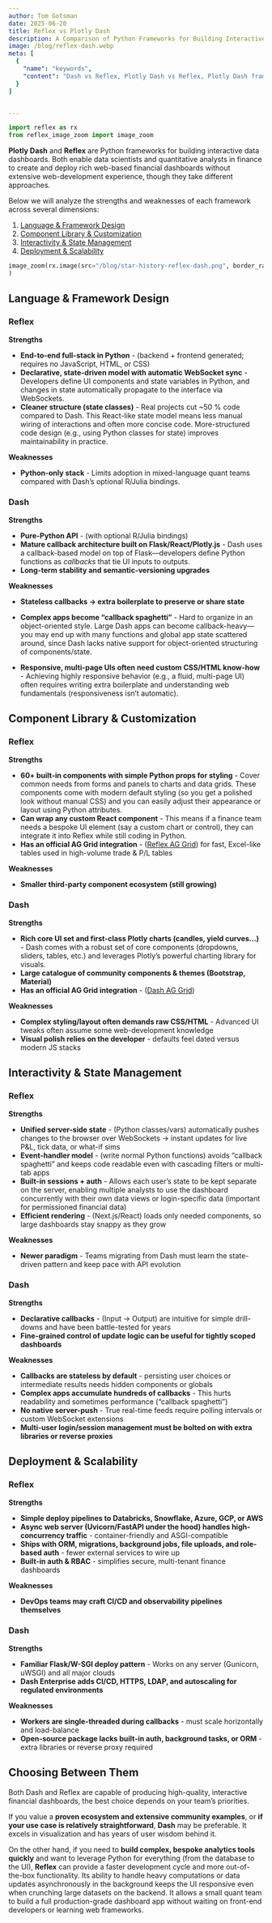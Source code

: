 ```yaml
---
author: Tom Gotsman
date: 2025-06-20
title: Reflex vs Plotly Dash
description: A Comparison of Python Frameworks for Building Interactive Financial Dashboards
image: /blog/reflex-dash.webp
meta: [
  {
    "name": "keywords",
    "content": "Dash vs Reflex, Plotly Dash vs Reflex, Plotly Dash framework, Python financial dashboards, best Python financial dashboard framework, financial dashboard tools for quants, Dash for finance, Dash alternative for finance, finance interactive dashboards in Python, data scientist dashboard tools, quant finance dashboards, state management Dash, Dash callback model"
  }
]


---
```

```python exec
import reflex as rx
from reflex_image_zoom import image_zoom
```


**Plotly Dash** and **Reflex** are Python frameworks for building interactive data dashboards. Both enable data scientists and quantitative analysts in finance to create and deploy rich web-based financial dashboards without extensive web-development experience, though they take different approaches.

Below we will analyze the strengths and weaknesses of each framework across several dimensions:

1. [Language & Framework Design](#language-&-framework-design)
2. [Component Library & Customization](#component-library-&-customization)
3. [Interactivity & State Management](#interactivity-&-state-management) 
4. [Deployment & Scalability](#deployment-&-scalability)  


```python eval
image_zoom(rx.image(src="/blog/star-history-reflex-dash.png", border_radius="10px", alt="Reflex vs Dash Github Star History")
)
```

## Language & Framework Design

### Reflex

**Strengths**  
  - **End-to-end full-stack in Python** - (backend + frontend generated; requires no JavaScript, HTML, or CSS)
  - **Declarative, state-driven model with automatic WebSocket sync** - Developers define UI components and state variables in Python, and changes in state automatically propagate to the interface via WebSockets.
  - **Cleaner structure (state classes)** - Real projects cut ~50 % code compared to Dash. This React-like state model means less manual wiring of interactions and often more concise code. More-structured code design (e.g., using Python classes for state) improves maintainability in practice.


**Weaknesses**  
  - **Python-only stack** - Limits adoption in mixed-language quant teams compared with Dash’s optional R/Julia bindings.  

### Dash

**Strengths**  
  - **Pure-Python API** - (with optional R/Julia bindings)  
  - **Mature callback architecture built on Flask/React/Plotly.js** - Dash uses a callback-based model on top of Flask—developers define Python functions as *callbacks* that tie UI inputs to outputs.  
  - **Long-term stability and semantic-versioning upgrades**
  
   
**Weaknesses**  
  - **Stateless callbacks → extra boilerplate to preserve or share state**

  - **Complex apps become “callback spaghetti”** - Hard to organize in an object-oriented style. Large Dash apps can become callback-heavy—you may end up with many functions and global app state scattered around, since Dash lacks native support for object-oriented structuring of components/state.

  - **Responsive, multi-page UIs often need custom CSS/HTML know-how** - Achieving highly responsive behavior (e.g., a fluid, multi-page UI) often requires writing extra boilerplate and understanding web fundamentals (responsiveness isn’t automatic).  



## Component Library & Customization

### Reflex

**Strengths**  
  - **60+ built-in components with simple Python props for styling** - Cover common needs from forms and panels to charts and data grids. These components come with modern default styling (so you get a polished look without manual CSS) and you can easily adjust their appearance or layout using Python attributes.  
  - **Can wrap any custom React component** - This means if a finance team needs a bespoke UI element (say a custom chart or control), they can integrate it into Reflex while still coding in Python.  
  - **Has an official **AG Grid** integration** - ([Reflex AG Grid](https://enterprise.reflex.dev/ag-grid/)) for fast, Excel-like tables used in high-volume trade & P/L tables  


**Weaknesses**  
  - **Smaller third-party component ecosystem (still growing)**  

### Dash

**Strengths**  
  - **Rich core UI set and first-class Plotly charts (candles, yield curves…)** - Dash comes with a robust set of core components (dropdowns, sliders, tables, etc.) and leverages Plotly’s powerful charting library for visuals.  
  - **Large catalogue of community components & themes (Bootstrap, Material)**
  - **Has an official **AG Grid** integration** - ([Dash AG Grid](https://dash.plotly.com/dash-ag-grid))  


**Weaknesses**  
  - **Complex styling/layout often demands raw CSS/HTML** - Advanced UI tweaks often assume some web-development knowledge  
  - **Visual polish relies on the developer** - defaults feel dated versus modern JS stacks



## Interactivity & State Management

### Reflex

**Strengths**  
  - **Unified server-side state** - (Python classes/vars) automatically pushes changes to the browser over WebSockets → instant updates for live P&L, tick data, or what-if sims  
  - **Event-handler model** - (write normal Python functions) avoids “callback spaghetti” and keeps code readable even with cascading filters or multi-tab apps  
  - **Built-in sessions + auth** - Allows each user’s state to be kept separate on the server, enabling multiple analysts to use the dashboard concurrently with their own data views or login-specific data (important for permissioned financial data)  
  - **Efficient rendering** - (Next.js/React) loads only needed components, so large dashboards stay snappy as they grow  


**Weaknesses**  
  - **Newer paradigm** - Teams migrating from Dash must learn the state-driven pattern and keep pace with API evolution  

### Dash

**Strengths**  
  - **Declarative callbacks** - (Input → Output) are intuitive for simple drill-downs and have been battle-tested for years  
  - **Fine-grained control of update logic can be useful for tightly scoped dashboards**


**Weaknesses**  
  - **Callbacks are stateless by default** - persisting user choices or intermediate results needs hidden components or globals  
  - **Complex apps accumulate hundreds of callbacks** - This hurts readability and sometimes performance (“callback spaghetti”)  
  - **No native server-push** - True real-time feeds require polling intervals or custom WebSocket extensions  
  - **Multi-user login/session management must be bolted on with extra libraries or reverse proxies**



## Deployment & Scalability

### Reflex

**Strengths**  
  - **Simple deploy pipelines to Databricks, Snowflake, Azure, GCP, or AWS**
  - **Async web server (Uvicorn/FastAPI under the hood) handles high-concurrency traffic** - container-friendly and ASGI-compatible  
  - **Ships with ORM, migrations, background jobs, file uploads, and role-based auth** - fewer external services to wire up  
  - **Built-in auth & RBAC** - simplifies secure, multi-tenant finance dashboards  


**Weaknesses**  
  - **DevOps teams may craft CI/CD and observability pipelines themselves**  

### Dash

**Strengths**  
  - **Familiar Flask/W-SGI deploy pattern** - Works on any server (Gunicorn, uWSGI) and all major clouds  
  - **Dash Enterprise adds CI/CD, HTTPS, LDAP, and autoscaling for regulated environments** 


**Weaknesses**  
  - **Workers are single-threaded during callbacks** - must scale horizontally and load-balance  
  - **Open-source package lacks built-in auth, background tasks, or ORM** - extra libraries or reverse proxy required


## Choosing Between Them

Both Dash and Reflex are capable of producing high-quality, interactive financial dashboards, the best choice depends on your team’s priorities.

If you value a **proven ecosystem and extensive community examples**, or **if your use case is relatively straightforward**, **Dash** may be preferable. It excels in visualization and has years of user wisdom behind it.

On the other hand, if you need to **build complex, bespoke analytics tools quickly** and want to leverage Python for everything (from the database to the UI), **Reflex** can provide a faster development cycle and more out-of-the-box functionality. Its ability to handle heavy computations or data updates asynchronously in the background keeps the UI responsive even when crunching large datasets on the backend. It allows a small quant team to build a full production-grade dashboard app without waiting on front-end developers or learning web frameworks.

